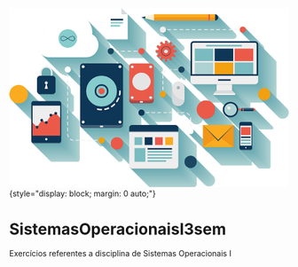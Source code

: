 ![Banner](https://github.com/JulioCesarFes/SistemasOperacionaisI3sem/blob/master/hardware_softwares.png){style="display: block; margin: 0 auto;"}
# SistemasOperacionaisI3sem
Exercícios referentes a disciplina de Sistemas Operacionais I
